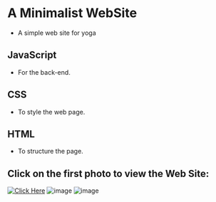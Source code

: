 # A Minimalist WebSite
- A simple web site for yoga
 

## JavaScript
- For the back-end.
## CSS
- To style the web page.
## HTML
- To structure the page.

## Click on the first photo to view the Web Site:

[<img alt="Click Here" src ="https://user-images.githubusercontent.com/109627707/202869098-e7fe5743-bc7d-49d2-af30-46c8ebc3322d.png" />](https://replit.com/@Stan15321/Minimalist-web-page#index.html)
![image](https://user-images.githubusercontent.com/109627707/193918301-871c0c45-c2a2-4f78-bf0f-cc21f946418a.png)
![image](https://user-images.githubusercontent.com/109627707/193918619-c9cb02ea-5ec6-4e2b-b008-53f7f4da5ad8.png)


